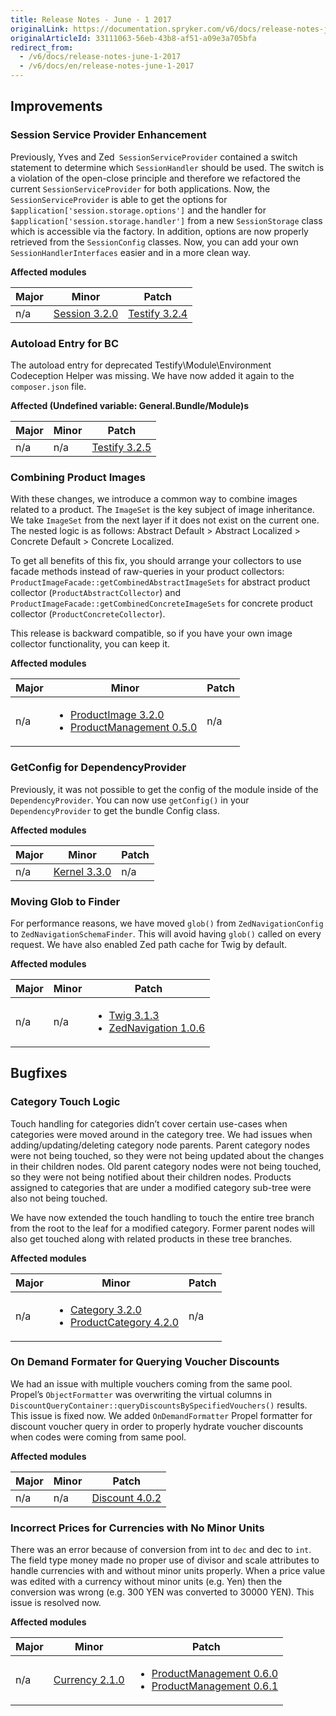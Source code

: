 ```yaml
---
title: Release Notes - June - 1 2017
originalLink: https://documentation.spryker.com/v6/docs/release-notes-june-1-2017
originalArticleId: 33111063-56eb-43b8-af51-a09e3a705bfa
redirect_from:
  - /v6/docs/release-notes-june-1-2017
  - /v6/docs/en/release-notes-june-1-2017
---
```


## Improvements
### Session Service Provider Enhancement
Previously, Yves and Zed` SessionServiceProvider` contained a switch statement to determine which `SessionHandler` should be used. The switch is a violation of the open-close principle and therefore we refactored the current `SessionServiceProvider` for both applications. Now, the `SessionServiceProvider` is able to get the options for `$application['session.storage.options']` and the handler for `$application['session.storage.handler']` from a new `SessionStorage` class which is accessible via the factory. In addition, options are now properly retrieved from the `SessionConfig` classes. Now, you can add your own `SessionHandlerInterfaces` easier and in a more clean way.

**Affected modules**

| Major | Minor | Patch |
| --- | --- | --- |
| n/a |  [Session 3.2.0](https://github.com/spryker/Session/releases/tag/3.2.0) | [Testify 3.2.4](https://github.com/spryker/Testify/releases/tag/3.2.4) |

### Autoload Entry for BC
The autoload entry for deprecated Testify\Module\Environment Codeception Helper was missing. We have now added it again to the `composer.json` file.

**Affected (Undefined variable: General.Bundle/Module)s**

| Major | Minor | Patch |
| --- | --- | --- |
| n/a | n/a | [Testify 3.2.5](https://github.com/spryker/Testify/releases/tag/3.2.5) |

### Combining Product Images
With these changes, we introduce a common way to combine images related to a product. The `ImageSet` is the key subject of image inheritance. We take  `ImageSet` from the next layer if it does not exist on the current one. The nested logic is as follows: Abstract Default &gt; Abstract Localized &gt; Concrete Default &gt; Concrete Localized.

To get all benefits of this fix, you should arrange your collectors to use facade methods instead of raw-queries in your product collectors: `ProductImageFacade::getCombinedAbstractImageSets` for abstract product collector (`ProductAbstractCollector`) and `ProductImageFacade::getCombinedConcreteImageSets` for concrete product collector (`ProductConcreteCollector`).

This release is backward compatible, so if you have your own image collector functionality, you can keep it.

**Affected modules**

| Major | Minor | Patch |
| --- | --- | --- |
| n/a | <ul><li>[ProductImage 3.2.0](https://github.com/spryker/product-image/releases/tag/3.2.0)</li><li>[ProductManagement 0.5.0](https://github.com/spryker/product-management/releases/tag/0.5.0)</li></ul> | n/a |

### GetConfig for DependencyProvider
Previously, it was not possible to get the config of the module inside of the `DependencyProvider`. You can now use `getConfig()` in your `DependencyProvider` to get the bundle Config class.

**Affected modules**

| Major | Minor | Patch |
| --- | --- | --- |
| n/a |  [Kernel 3.3.0](https://github.com/spryker/Kernel/releases/tag/3.3.0)| n/a |

### Moving Glob to Finder
For performance reasons, we have moved `glob()` from `ZedNavigationConfig` to `ZedNavigationSchemaFinder`. This will avoid having `glob()` called on every request. We have also enabled Zed path cache for Twig by default.

**Affected modules**

| Major | Minor | Patch |
| --- | --- | --- |
| n/a | n/a | <ul><li>[Twig 3.1.3](https://github.com/spryker/Twig/releases/tag/3.1.3)</li><li>[ZedNavigation 1.0.6](https://github.com/spryker/zed-navigation/releases/tag/1.0.6)</li></ul> |

## Bugfixes
### Category Touch Logic
Touch handling for categories didn’t cover certain use-cases when categories were moved around in the category tree. We had issues when adding/updating/deleting category node parents. Parent category nodes were not being touched, so they were not being updated about the changes in their children nodes. Old parent category nodes were not being touched, so they were not being notified about their children nodes. Products assigned to categories that are under a modified category sub-tree were also not being touched.

We have now extended the touch handling to touch the entire tree branch from the root to the leaf for a modified category. Former parent nodes will also get touched along with related products in these tree branches.

**Affected modules**

| Major | Minor | Patch |
| --- | --- | --- |
| n/a | <ul><li>[Category 3.2.0](https://github.com/spryker/Category/releases/tag/3.2.0)</li><li>[ProductCategory 4.2.0](https://github.com/spryker/product-category/releases/tag/4.2.0)</li></ul> | n/a |

### On Demand Formater for Querying Voucher Discounts
We had an issue with multiple vouchers coming from the same pool. Propel’s `ObjectFormatter` was overwriting the virtual columns in `DiscountQueryContainer::queryDiscountsBySpecifiedVouchers()` results. This issue is fixed now. We added `OnDemandFormatter` Propel formatter for discount voucher query in order to properly hydrate voucher discounts when codes were coming from same pool.

**Affected modules**

| Major | Minor | Patch |
| --- | --- | --- |
| n/a | n/a | [Discount 4.0.2](https://github.com/spryker/Discount/releases/tag/4.0.2) |

### Incorrect Prices for Currencies with No Minor Units
There was an error because of conversion from int to `dec` and dec to `int`. The field type money made no proper use of divisor and scale attributes to handle currencies with and without minor units properly. When a price value was edited with a currency without minor units (e.g. Yen) then the conversion was wrong (e.g. 300 YEN was converted to 30000 YEN). This issue is resolved now.

**Affected modules**

| Major | Minor | Patch |
| --- | --- | --- |
| n/a | [Currency 2.1.0](https://github.com/spryker/Currency/releases/tag/2.1.0) | <ul><li>[ProductManagement 0.6.0](https://github.com/spryker/product-management/releases/tag/0.6.0)</li><li>[ProductManagement 0.6.1](https://github.com/spryker/product-management/releases/tag/0.6.1)</li></ul> |
